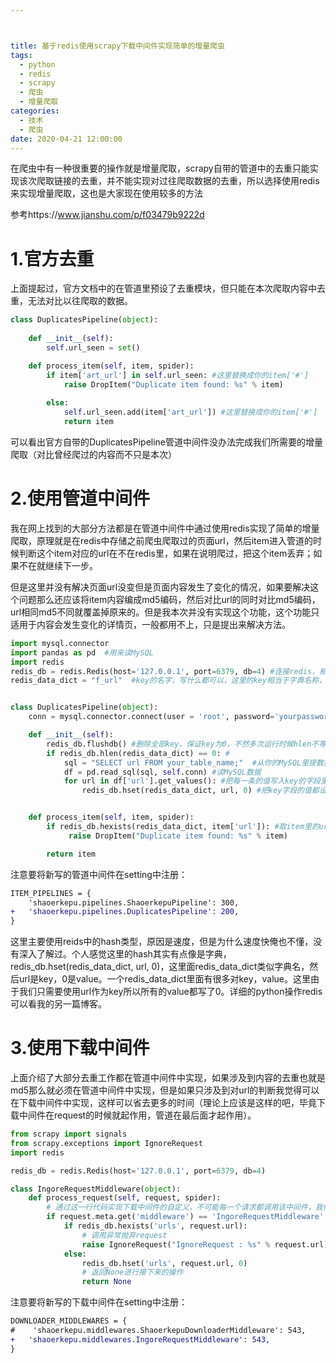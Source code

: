 ```yaml
---



title: 基于redis使用scrapy下载中间件实现简单的增量爬虫
tags:
  - python
  - redis
  - scrapy
  - 爬虫
  - 增量爬取
categories:
  - 技术
  - 爬虫
date: 2020-04-21 12:00:00
---
```



在爬虫中有一种很重要的操作就是增量爬取，scrapy自带的管道中的去重只能实现该次爬取链接的去重，并不能实现对过往爬取数据的去重，所以选择使用redis来实现增量爬取，这也是大家现在使用较多的方法

<!--more-->

参考https://www.jianshu.com/p/f03479b9222d

# 1.官方去重

上面提起过，官方文档中的在管道里预设了去重模块，但只能在本次爬取内容中去重，无法对比以往爬取的数据。

```python 官方去重DuplicatesPipeline
class DuplicatesPipeline(object):
  
    def __init__(self):
        self.url_seen = set()

    def process_item(self, item, spider):
        if item['art_url'] in self.url_seen: #这里替换成你的item['#']
            raise DropItem("Duplicate item found: %s" % item)
           
        else:
            self.url_seen.add(item['art_url']) #这里替换成你的item['#']
            return item     
```

可以看出官方自带的DuplicatesPipeline管道中间件没办法完成我们所需要的增量爬取（对比曾经爬过的内容而不只是本次）

# 2.使用管道中间件

我在网上找到的大部分方法都是在管道中间件中通过使用redis实现了简单的增量爬取，原理就是在redis中存储之前爬虫爬取过的页面url，然后item进入管道的时候判断这个item对应的url在不在redis里，如果在说明爬过，把这个item丢弃；如果不在就继续下一步。

但是这里并没有解决页面url没变但是页面内容发生了变化的情况，如果要解决这个问题那么还应该将item内容编成md5编码，然后对比url的同时对比md5编码，url相同md5不同就覆盖掉原来的。但是我本次并没有实现这个功能，这个功能只适用于内容会发生变化的详情页，一般都用不上，只是提出来解决方法。

```python pipelines.py
import mysql.connector
import pandas as pd  #用来读MySQL
import redis 
redis_db = redis.Redis(host='127.0.0.1', port=6379, db=4) #连接redis，相当于MySQL的conn
redis_data_dict = "f_url"  #key的名字，写什么都可以，这里的key相当于字典名称，而不是key值。


class DuplicatesPipeline(object):
    conn = mysql.connector.connect(user = 'root', password='yourpassword', database='dbname', charset='utf8')    

    def __init__(self):
        redis_db.flushdb() #删除全部key，保证key为0，不然多次运行时候hlen不等于0，刚开始这里调试的时候经常出错。
        if redis_db.hlen(redis_data_dict) == 0: #
            sql = "SELECT url FROM your_table_name;"  #从你的MySQL里提数据，我这里取url来去重。
            df = pd.read_sql(sql, self.conn) #读MySQL数据
            for url in df['url'].get_values(): #把每一条的值写入key的字段里
                redis_db.hset(redis_data_dict, url, 0) #把key字段的值都设为0，你要设成什么都可以，因为后面对比的是字段，而不是值。


    def process_item(self, item, spider):
    	if redis_db.hexists(redis_data_dict, item['url']): #取item里的url和key里的字段对比，看是否存在，存在就丢掉这个item。不存在返回item给后面的函数处理
             raise DropItem("Duplicate item found: %s" % item)

        return item
```

注意要将新写的管道中间件在setting中注册：

```diff setting.py
ITEM_PIPELINES = {
	'shaoerkepu.pipelines.ShaoerkepuPipeline': 300,
+	'shaoerkepu.pipelines.DuplicatesPipeline': 200,
}
```

这里主要使用reids中的hash类型，原因是速度，但是为什么速度快俺也不懂，没有深入了解过。个人感觉这里的hash其实有点像是字典，redis_db.hset(redis_data_dict, url, 0)，这里面redis_data_dict类似字典名，然后url是key，0是value。一个redis_data_dict里面有很多对key，value。这里由于我们只需要使用url作为key所以所有的value都写了0。详细的python操作redis可以看我的另一篇博客。

# 3.使用下载中间件

上面介绍了大部分去重工作都在管道中间件中实现，如果涉及到内容的去重也就是md5那么就必须在管道中间件中实现，但是如果只涉及到对url的判断我觉得可以在下载中间件中实现，这样可以省去更多的时间（理论上应该是这样的吧，毕竟下载中间件在request的时候就起作用，管道在最后面才起作用）。

```python middlewares.py
from scrapy import signals
from scrapy.exceptions import IgnoreRequest
import redis

redis_db = redis.Redis(host='127.0.0.1', port=6379, db=4)

class IngoreRequestMiddleware(object):
    def process_request(self, request, spider):
        # 通过这一行代码实现下载中间件的自定义，不可能每一个请求都调用该中间件，我们是多层爬虫，会导致第一层就被抛弃，到不了详情页
        if request.meta.get('middleware') == 'IngoreRequestMiddleware':
            if redis_db.hexists('urls', request.url):
                # 调用异常抛弃request
                raise IgnoreRequest("IgnoreRequest : %s" % request.url)
            else:
                redis_db.hset('urls', request.url, 0)
                # 返回None进行接下来的操作
                return None
```

注意要将新写的下载中间件在setting中注册：

```diff settings.py
DOWNLOADER_MIDDLEWARES = {
#    'shaoerkepu.middlewares.ShaoerkepuDownloaderMiddleware': 543,
+   'shaoerkepu.middlewares.IngoreRequestMiddleware': 543,
}
```

